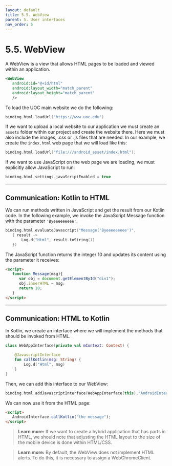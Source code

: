 ```yaml
---
layout: default
title: 5.5. WebView
parent: 5. User interfaces
nav_order: 5
---
```


# 5.5. WebView

A WebView is a view that allows HTML pages to be loaded and viewed within an application.

```xml
<WebView
   android:id="@+id/html"
   android:layout_width="match_parent"
   android:layout_height="match_parent"
   />
```

To load the UOC main website we do the following:

```kotlin
binding.html.loadUrl("https://www.uoc.edu")
```

If we want to upload a local website to our application we must create an `assets` folder within our project and create the website there. Here we must also include the images, .css or .js files that are needed. In our example, we create the `index.html` web page that we will load like this:

```kotlin
binding.html.loadUrl("file:///android_asset/index.html");
```

If we want to use JavaScript on the web page we are loading, we must explicitly allow JavaScript to run:

```kotlin
binding.html.settings.javaScriptEnabled = true
```

---

## Communication: Kotlin to HTML

We can run methods written in JavaScript and get the result from our Kotlin code.
In the following example, we invoke the JavaScript Message function with the parameter `'Byeeeeeeeee'`. 

```kotlin
binding.html.evaluateJavascript("Message('Byeeeeeeeee')",
   { result ->
       Log.d("Html", result.toString())
   })
```

The JavaScript function returns the integer 10 and updates its content using the parameter it receives:

```html
<script>
   function Message(msg){
      var obj = document.getElementById("div1");
      obj.innerHTML = msg;
      return 10;
   }
</script>
```

---

## Communication: HTML to Kotlin

In Kotlin, we create an interface where we will implement the methods that should be invoked from HTML.

```kotlin
class WebAppInterface(private val mContext: Context) {

	@JavascriptInterface
	fun callKotlin(msg: String) {
    	Log.d("Html", msg)
   	}
}
```

Then, we can add this interface to our WebView:

```kotlin
binding.html.addJavascriptInterface(WebAppInterface(this),"AndroidInterface")
```

We can now use it from the HTML page:

```html
<script>
   AndroidInterface.callKotlin("the message");
</script>
```

>**Learn more:**
>If we want to create a hybrid application that has parts in HTML, we should note that adjusting the HTML layout to the size of the mobile device is done within HTML/CSS.

>**Learn more:**
>By default, the WebView does not implement HTML alerts. To do this, it is necessary to assign a WebChromeClient. 
